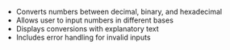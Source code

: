 - Converts numbers between decimal, binary, and hexadecimal
- Allows user to input numbers in different bases
- Displays conversions with explanatory text
- Includes error handling for invalid inputs